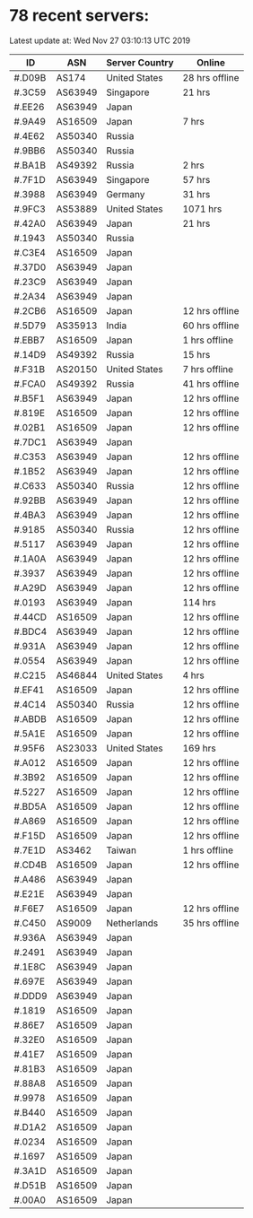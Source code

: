 # 78 recent servers:

Latest update at: Wed Nov 27 03:10:13 UTC 2019

| ID | ASN | Server Country | Online |
| -- | --- | -------------- | ------ |
| #.D09B | AS174 | United States | 28 hrs offline |
| #.3C59 | AS63949 | Singapore | 21 hrs |
| #.EE26 | AS63949 | Japan | |
| #.9A49 | AS16509 | Japan | 7 hrs |
| #.4E62 | AS50340 | Russia | |
| #.9BB6 | AS50340 | Russia | |
| #.BA1B | AS49392 | Russia | 2 hrs |
| #.7F1D | AS63949 | Singapore | 57 hrs |
| #.3988 | AS63949 | Germany | 31 hrs |
| #.9FC3 | AS53889 | United States | 1071 hrs |
| #.42A0 | AS63949 | Japan | 21 hrs |
| #.1943 | AS50340 | Russia | |
| #.C3E4 | AS16509 | Japan | |
| #.37D0 | AS63949 | Japan | |
| #.23C9 | AS63949 | Japan | |
| #.2A34 | AS63949 | Japan | |
| #.2CB6 | AS16509 | Japan | 12 hrs offline |
| #.5D79 | AS35913 | India | 60 hrs offline |
| #.EBB7 | AS16509 | Japan | 1 hrs offline |
| #.14D9 | AS49392 | Russia | 15 hrs |
| #.F31B | AS20150 | United States | 7 hrs offline |
| #.FCA0 | AS49392 | Russia | 41 hrs offline |
| #.B5F1 | AS63949 | Japan | 12 hrs offline |
| #.819E | AS16509 | Japan | 12 hrs offline |
| #.02B1 | AS16509 | Japan | 12 hrs offline |
| #.7DC1 | AS63949 | Japan | |
| #.C353 | AS63949 | Japan | 12 hrs offline |
| #.1B52 | AS63949 | Japan | 12 hrs offline |
| #.C633 | AS50340 | Russia | 12 hrs offline |
| #.92BB | AS63949 | Japan | 12 hrs offline |
| #.4BA3 | AS63949 | Japan | 12 hrs offline |
| #.9185 | AS50340 | Russia | 12 hrs offline |
| #.5117 | AS63949 | Japan | 12 hrs offline |
| #.1A0A | AS63949 | Japan | 12 hrs offline |
| #.3937 | AS63949 | Japan | 12 hrs offline |
| #.A29D | AS63949 | Japan | 12 hrs offline |
| #.0193 | AS63949 | Japan | 114 hrs |
| #.44CD | AS16509 | Japan | 12 hrs offline |
| #.BDC4 | AS63949 | Japan | 12 hrs offline |
| #.931A | AS63949 | Japan | 12 hrs offline |
| #.0554 | AS63949 | Japan | 12 hrs offline |
| #.C215 | AS46844 | United States | 4 hrs |
| #.EF41 | AS16509 | Japan | 12 hrs offline |
| #.4C14 | AS50340 | Russia | 12 hrs offline |
| #.ABDB | AS16509 | Japan | 12 hrs offline |
| #.5A1E | AS16509 | Japan | 12 hrs offline |
| #.95F6 | AS23033 | United States | 169 hrs |
| #.A012 | AS16509 | Japan | 12 hrs offline |
| #.3B92 | AS16509 | Japan | 12 hrs offline |
| #.5227 | AS16509 | Japan | 12 hrs offline |
| #.BD5A | AS16509 | Japan | 12 hrs offline |
| #.A869 | AS16509 | Japan | 12 hrs offline |
| #.F15D | AS16509 | Japan | 12 hrs offline |
| #.7E1D | AS3462 | Taiwan | 1 hrs offline |
| #.CD4B | AS16509 | Japan | 12 hrs offline |
| #.A486 | AS63949 | Japan | |
| #.E21E | AS63949 | Japan | |
| #.F6E7 | AS16509 | Japan | 12 hrs offline |
| #.C450 | AS9009 | Netherlands | 35 hrs offline |
| #.936A | AS63949 | Japan | |
| #.2491 | AS63949 | Japan | |
| #.1E8C | AS63949 | Japan | |
| #.697E | AS63949 | Japan | |
| #.DDD9 | AS63949 | Japan | |
| #.1819 | AS16509 | Japan | |
| #.86E7 | AS16509 | Japan | |
| #.32E0 | AS16509 | Japan | |
| #.41E7 | AS16509 | Japan | |
| #.81B3 | AS16509 | Japan | |
| #.88A8 | AS16509 | Japan | |
| #.9978 | AS16509 | Japan | |
| #.B440 | AS16509 | Japan | |
| #.D1A2 | AS16509 | Japan | |
| #.0234 | AS16509 | Japan | |
| #.1697 | AS16509 | Japan | |
| #.3A1D | AS16509 | Japan | |
| #.D51B | AS16509 | Japan | |
| #.00A0 | AS16509 | Japan | |

